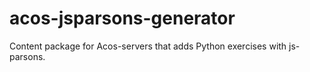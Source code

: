 # acos-jsparsons-generator

Content package for Acos-servers that adds Python exercises with js-parsons.
